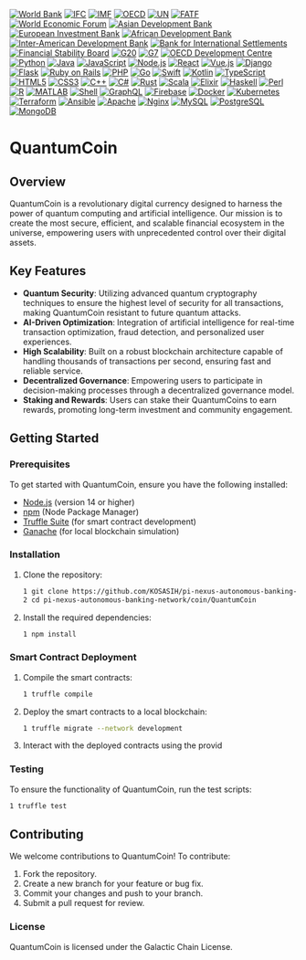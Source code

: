 [![World Bank](https://img.shields.io/badge/World%20Bank-Partner-34C759.svg)](https://www.worldbank.org/)
[![IFC](https://img.shields.io/badge/IFC-Partner-6495ed.svg)](https://www.ifc.org/)
[![IMF](https://img.shields.io/badge/IMF-Partner-FF5733.svg)](https://www.imf.org/)
[![OECD](https://img.shields.io/badge/OECD-Partner-FFCC00.svg)](https://www.oecd.org/)
[![UN](https://img.shields.io/badge/UN-Partner-0072B8.svg)](https://www.un.org/)
[![FATF](https://img.shields.io/badge/FATF-Partner-FF4500.svg)](https://www.fatf-gafi.org/)
[![World Economic Forum](https://img.shields.io/badge/World%20Economic%20Forum-Partner-8B0000.svg)](https://www.weforum.org/)
[![Asian Development Bank](https://img.shields.io/badge/Asian%20Development%20Bank-Partner-FF8C00.svg)](https://www.adb.org/)
[![European Investment Bank](https://img.shields.io/badge/European%20Investment%20Bank-Partner-0072B8.svg)](https://www.eib.org/)
[![African Development Bank](https://img.shields.io/badge/African%20Development%20Bank-Partner-228B22.svg)](https://www.afdb.org/)
[![Inter-American Development Bank](https://img.shields.io/badge/Inter--American%20Development%20Bank-Partner-FF4500.svg)](https://www.iadb.org/)
[![Bank for International Settlements](https://img.shields.io/badge/Bank%20for%20International%20Settlements-Partner-6A5ACD.svg)](https://www.bis.org/)
[![Financial Stability Board](https://img.shields.io/badge/Financial%20Stability%20Board-Partner-FFD700.svg)](https://www.fsb.org/)
[![G20](https://img.shields.io/badge/G20-Partner-FF6347.svg)](https://g20.org/)
[![G7](https://img.shields.io/badge/G7-Partner-4682B4.svg)](https://www.g7germany.de/)
[![OECD Development Centre](https://img.shields.io/badge/OECD%20Development%20Centre-Partner-FF69B4.svg)](https://www.oecd.org/dev/)
[![Python](https://img.shields.io/badge/Python-3.9%2B-blue.svg)](https://www.python.org/)
[![Java](https://img.shields.io/badge/Java-11%2B-red.svg)](https://www.oracle.com/java/)
[![JavaScript](https://img.shields.io/badge/JavaScript-ES6%2B-yellow.svg)](https://www.javascript.com/)
[![Node.js](https://img.shields.io/badge/Node.js-14%2B-green.svg)](https://nodejs.org/)
[![React](https://img.shields.io/badge/React-17%2B-blue.svg)](https://reactjs.org/)
[![Vue.js](https://img.shields.io/badge/Vue.js-3.0%2B-brightgreen.svg)](https://vuejs.org/)
[![Django](https://img.shields.io/badge/Django-3.2%2B-green.svg)](https://www.djangoproject.com/)
[![Flask](https://img.shields.io/badge/Flask-2.0%2B-blue.svg)](https://flask.palletsprojects.com/)
[![Ruby on Rails](https://img.shields.io/badge/Ruby%20on%20Rails-6.1%2B-red.svg)](https://rubyonrails.org/)
[![PHP](https://img.shields.io/badge/PHP-8.0%2B-purple.svg)](https://www.php.net/)
[![Go](https://img.shields.io/badge/Go-1.16%2B-blue.svg)](https://golang.org/)
[![Swift](https://img.shields.io/badge/Swift-5.0%2B-orange.svg)](https://swift.org/)
[![Kotlin](https://img.shields.io/badge/Kotlin-1.5%2B-blue.svg)](https://kotlinlang.org/)
[![TypeScript](https://img.shields.io/badge/TypeScript-4.0%2B-blue.svg)](https://www.typescriptlang.org/)
[![HTML5](https://img.shields.io/badge/HTML5-5.0%2B-orange.svg)](https://developer.mozilla.org/en-US/docs/Web/Guide/HTML/HTML5)
[![CSS3](https://img.shields.io/badge/CSS3-3.0%2B-blue.svg)](https://www.w3.org/Style/CSS/)
[![C++](https://img.shields.io/badge/C%2B%2B-11%2B-blue.svg)](https://isocpp.org/)
[![C#](https://img.shields.io/badge/C%23-9.0%2B-purple.svg)](https://docs.microsoft.com/en-us/dotnet/csharp/)
[![Rust](https://img.shields.io/badge/Rust-1.50%2B-orange.svg)](https://www.rust-lang.org/)
[![Scala](https://img.shields.io/badge/Scala-2.13%2B-red.svg)](https://www.scala-lang.org/)
[![Elixir](https://img.shields.io/badge/Elixir-1.10%2B-green.svg)](https://elixir-lang.org/)
[![Haskell](https://img.shields.io/badge/Haskell-8.10%2B-blue.svg)](https://www.haskell.org/)
[![Perl](https://img.shields.io/badge/Perl-5.32%2B-blue.svg)](https://www.perl.org/)
[![R](https://img.shields.io/badge/R-4.0%2B-blue.svg)](https://www.r-project.org/)
[![MATLAB](https://img.shields.io/badge/MATLAB-2021a%2B-red.svg)](https://www.mathworks.com/products/matlab.html)
[![Shell](https://img.shields.io/badge/Shell-Script-blue.svg)](https://en.wikipedia.org/wiki/Shell_script)
[![GraphQL](https://img.shields.io/badge/GraphQL-14%2B-blue.svg)](https://graphql.org/)
[![Firebase](https://img.shields.io/badge/Firebase-8.0%2B-yellow.svg)](https://firebase.google.com/)
[![Docker](https://img.shields.io/badge/Docker-20.10%2B-blue.svg)](https://www.docker.com/)
[![Kubernetes](https://img.shields.io/badge/Kubernetes-1.21%2B-blue.svg)](https://kubernetes.io/)
[![Terraform](https://img.shields.io/badge/Terraform-1.0%2B-blue.svg)](https://www.terraform.io/)
[![Ansible](https://img.shields.io/badge/Ansible-2.10%2B-blue.svg)](https://www.ansible.com/)
[![Apache](https://img.shields.io/badge/Apache-2.4%2B-red.svg)](https://httpd.apache.org/)
[![Nginx](https://img.shields.io/badge/Nginx-1.19%2B-green.svg)](https://nginx.org/)
[![MySQL](https://img.shields.io/badge/MySQL-8.0%2B-blue.svg)](https://www.mysql.com/)
[![PostgreSQL](https://img.shields.io/badge/PostgreSQL-13%2B-blue.svg)](https://www.postgresql.org/)
[![MongoDB](https://img.shields.io/badge/MongoDB-4.4%2B-green.svg)](https://www.mongodb.com/)

# QuantumCoin

## Overview
QuantumCoin is a revolutionary digital currency designed to harness the power of quantum computing and artificial intelligence. Our mission is to create the most secure, efficient, and scalable financial ecosystem in the universe, empowering users with unprecedented control over their digital assets.

## Key Features
- **Quantum Security**: Utilizing advanced quantum cryptography techniques to ensure the highest level of security for all transactions, making QuantumCoin resistant to future quantum attacks.
- **AI-Driven Optimization**: Integration of artificial intelligence for real-time transaction optimization, fraud detection, and personalized user experiences.
- **High Scalability**: Built on a robust blockchain architecture capable of handling thousands of transactions per second, ensuring fast and reliable service.
- **Decentralized Governance**: Empowering users to participate in decision-making processes through a decentralized governance model.
- **Staking and Rewards**: Users can stake their QuantumCoins to earn rewards, promoting long-term investment and community engagement.

## Getting Started

### Prerequisites
To get started with QuantumCoin, ensure you have the following installed:
- [Node.js](https://nodejs.org/) (version 14 or higher)
- [npm](https://www.npmjs.com/) (Node Package Manager)
- [Truffle Suite](https://www.trufflesuite.com/truffle) (for smart contract development)
- [Ganache](https://www.trufflesuite.com/ganache) (for local blockchain simulation)

### Installation
1. Clone the repository:
   ```bash
   1 git clone https://github.com/KOSASIH/pi-nexus-autonomous-banking-network.git
   2 cd pi-nexus-autonomous-banking-network/coin/QuantumCoin
   ```

2. Install the required dependencies:
   ```bash
   1 npm install
   ```

### Smart Contract Deployment

1. Compile the smart contracts:

   ```bash
   1 truffle compile
   ```

2. Deploy the smart contracts to a local blockchain:

   ```bash
   1 truffle migrate --network development
   ```

3. Interact with the deployed contracts using the provid

### Testing

To ensure the functionality of QuantumCoin, run the test scripts:

   ```bash
   1 truffle test
   ```

## Contributing
We welcome contributions to QuantumCoin! To contribute:

1. Fork the repository.
2. Create a new branch for your feature or bug fix.
3. Commit your changes and push to your branch.
4. Submit a pull request for review.

### License
QuantumCoin is licensed under the Galactic Chain License.

